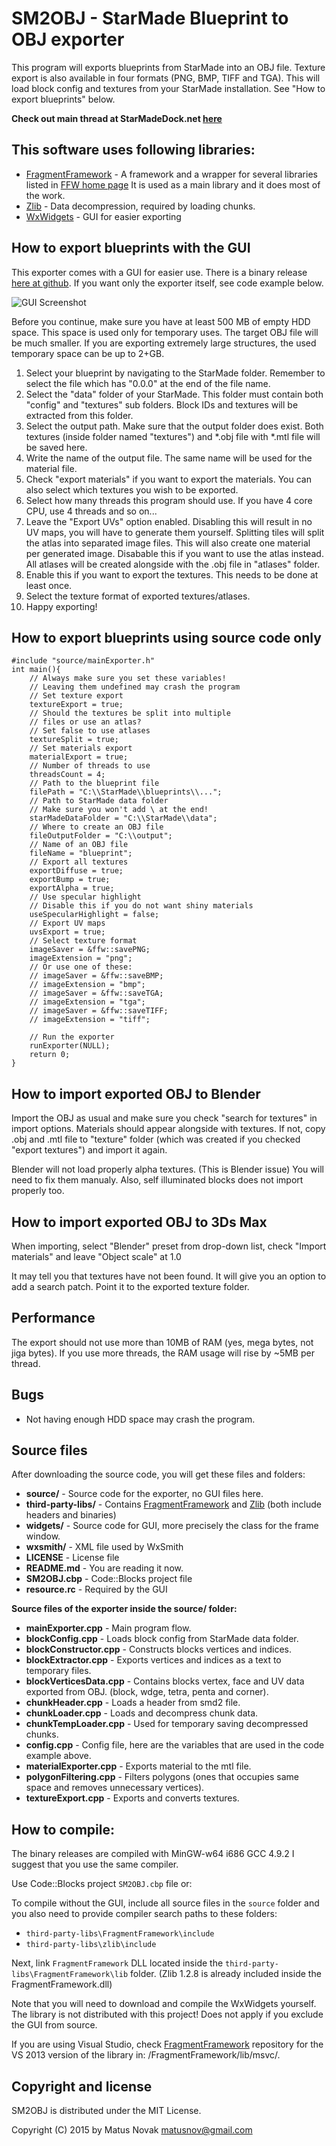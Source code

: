 # SM2OBJ - StarMade Blueprint to OBJ exporter

This program will exports blueprints from StarMade into an OBJ file. Texture export is also available in four formats (PNG, BMP, TIFF and TGA). This will load block config and textures from your StarMade installation. See "How to export blueprints" below.

**Check out main thread at StarMadeDock.net [here](http://starmadedock.net/threads/i-made-a-obj-exporter-for-blueprints-now-you-can-import-your-ships-to-any-3d-modeling-program.7994/)**

## This software uses following libraries:

* [FragmentFramework](http://matusnovak.github.io/fragmentframework/index.html) - A framework and a wrapper for several libraries listed in [FFW home page](http://matusnovak.github.io/fragmentframework/index.html) It is used as a main library and it does most of the work.
* [Zlib](http://www.zlib.net/) - Data decompression, required by loading chunks.
* [WxWidgets](https://www.wxwidgets.org/) - GUI for easier exporting

## How to export blueprints with the GUI

This exporter comes with a GUI for easier use. There is a binary release [here at github](https://github.com/matusnovak/SM2OBJ/releases). If you want only the exporter itself, see code example below.

![GUI Screenshot](http://i.imgur.com/GFvtaO6.jpg)

Before you continue, make sure you have at least 500 MB of empty HDD space. This space is used only for temporary uses. The target OBJ file will be much smaller. If you are exporting extremely large structures, the used temporary space can be up to 2+GB.

 1. Select your blueprint by navigating to the StarMade folder. Remember to select the file which has "0.0.0" at the end of the file name.
 2. Select the "data" folder of your StarMade. This folder must contain both "config" and "textures" sub folders. Block IDs and textures will be extracted from this folder.
 3. Select the output path. Make sure that the output folder does exist. Both textures (inside folder named "textures") and *.obj file with *.mtl file will be saved here.
 4. Write the name of the output file. The same name will be used for the material file.
 5. Check "export materials" if you want to export the materials. You can also select which textures you wish to be exported.
 6. Select how many threads this program should use. If you have 4 core CPU, use 4 threads and so on...
 7. Leave the "Export UVs" option enabled. Disabling this will result in no UV maps, you will have to generate them yourself. Splitting tiles will split the atlas into separated image files. This will also create one material per generated image. Disabable this if you want to use the atlas instead. All atlases will be created alongside with the .obj file in "atlases" folder.
 8. Enable this if you want to export the textures. This needs to be done at least once.
 9. Select the texture format of exported textures/atlases.
 10. Happy exporting!

## How to export blueprints using source code only
```
#include "source/mainExporter.h"
int main(){
	// Always make sure you set these variables!
	// Leaving them undefined may crash the program
	// Set texture export
	textureExport = true;
	// Should the textures be split into multiple
	// files or use an atlas?
	// Set false to use atlases
	textureSplit = true;
	// Set materials export
	materialExport = true;
	// Number of threads to use
	threadsCount = 4;
	// Path to the blueprint file
	filePath = "C:\\StarMade\\blueprints\\...";
	// Path to StarMade data folder
	// Make sure you won't add \ at the end!
	starMadeDataFolder = "C:\\StarMade\\data";
	// Where to create an OBJ file
	fileOutputFolder = "C:\\output";
	// Name of an OBJ file
	fileName = "blueprint";
	// Export all textures
	exportDiffuse = true;
	exportBump = true;
	exportAlpha = true;
	// Use specular highlight
	// Disable this if you do not want shiny materials
	useSpecularHighlight = false;
	// Export UV maps
	uvsExport = true;
	// Select texture format
	imageSaver = &ffw::savePNG;
	imageExtension = "png";
	// Or use one of these:
	// imageSaver = &ffw::saveBMP;
	// imageExtension = "bmp";
	// imageSaver = &ffw::saveTGA;
	// imageExtension = "tga";
	// imageSaver = &ffw::saveTIFF;
	// imageExtension = "tiff";
	
	// Run the exporter
	runExporter(NULL);
	return 0;
}
```

## How to import exported OBJ to Blender

Import the OBJ as usual and make sure you check "search for textures" in import options. Materials should appear alongside with textures. If not, copy .obj and .mtl file to "texture" folder (which was created if you checked "export textures") and import it again. 

Blender will not load properly alpha textures. (This is Blender issue) You will need to fix them manualy. Also, self illuminated blocks does not import properly too.

## How to import exported OBJ to 3Ds Max

When importing, select "Blender" preset from drop-down list, check "Import materials" and leave "Object scale" at 1.0

It may tell you that textures have not been found. It will give you an option to add a search patch. Point it to the exported texture folder.

## Performance

The export should not use more than 10MB of RAM (yes, mega bytes, not jiga bytes). If you use more threads, the RAM usage will rise by ~5MB per thread.

## Bugs

* Not having enough HDD space may crash the program.

## Source files

After downloading the source code, you will get these files and folders:

* **source/** - Source code for the exporter, no GUI files here.
* **third-party-libs/** - Contains [FragmentFramework](http://matusnovak.github.io/fragmentframework/index.html) and [Zlib](http://www.zlib.net/) (both include headers and binaries)
* **widgets/** - Source code for GUI, more precisely the class for the frame window.
* **wxsmith/** - XML file used by WxSmith
* **LICENSE** - License file
* **README.md** - You are reading it now.
* **SM2OBJ.cbp** - Code::Blocks project file
* **resource.rc** - Required by the GUI

**Source files of the exporter inside the source/ folder:**

* **mainExporter.cpp** - Main program flow.
* **blockConfig.cpp** - Loads block config from StarMade data folder. 
* **blockConstructor.cpp** - Constructs blocks vertices and indices.
* **blockExtractor.cpp** - Exports vertices and indices as a text to temporary files.
* **blockVerticesData.cpp** - Contains blocks vertex, face and UV data exported from OBJ. (block, wdge, tetra, penta and corner).
* **chunkHeader.cpp** - Loads a header from smd2 file.
* **chunkLoader.cpp** - Loads and decompress chunk data.
* **chunkTempLoader.cpp** - Used for temporary saving decompressed chunks.
* **config.cpp** - Config file, here are the variables that are used in the code example above.
* **materialExporter.cpp** - Exports material to the mtl file.
* **polygonFiltering.cpp** - Filters polygons (ones that occupies same space and removes unnecessary vertices).
* **textureExport.cpp** - Exports and converts textures.

## How to compile:

The binary releases are compiled with MinGW-w64 i686 GCC 4.9.2 I suggest that you use the same compiler.

Use Code::Blocks project `SM2OBJ.cbp` file or:

To compile without the GUI, include all source files in the `source` folder and you also need to provide compiler search paths to these folders:
* `third-party-libs\FragmentFramework\include`
* `third-party-libs\zlib\include`

Next, link `FragmentFramework` DLL located inside the `third-party-libs\FragmentFramework\lib` folder. (Zlib 1.2.8 is already included inside the FragmentFramework.dll)

Note that you will need to download and compile the WxWidgets yourself. The library is not distributed with this project! Does not apply if you exclude the GUI from source.

If you are using Visual Studio, check [FragmentFramework](https://github.com/matusnovak/fragmentframework) repository for the VS 2013 version of the library in: /FragmentFramework/lib/msvc/.

## Copyright and license

SM2OBJ is distributed under the MIT License.

Copyright (C) 2015 by Matus Novak matusnov@gmail.com